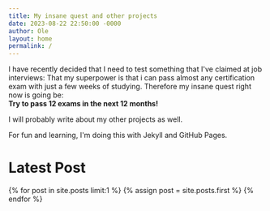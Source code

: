 ```yaml
---
title: My insane quest and other projects
date: 2023-08-22 22:50:00 -0000
author: Ole
layout: home
permalink: /
---
```


I have recently decided that I need to test something that I've claimed at job interviews:
That my superpower is that i can pass almost any certification exam with just a few weeks of studying.
Therefore my insane quest right now is going be:  
**Try to pass 12 exams in the next 12 months!**

I will probably write about my other projects as well.

For fun and learning, I'm doing this with Jekyll and GitHub Pages.

<h1>Latest Post</h1>
{% for post in site.posts limit:1 %}
{% assign post = site.posts.first %}
{% endfor %}


